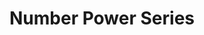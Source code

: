 ---
title: Number Power Series
description: A real world approach to math
icon: exit_to_app

data_path: mathematics-number_power

resources:
- title: Number Power 1
  subject: Mathematics
  description: Addition, Subtration, Multiplication, and Division
  image_path: np-1.jpg
  data_path: 
  
- title: Number Power 2
  subject: Mathematics
  description: Fractions, Decimals, and Percents
  image_path: np-2.jpg
  data_path: 
  
- title: Number Power 3
  subject: Mathematics
  description: Algebra
  image_path: np-3.jpg
  data_path: 
  
- title: Number Power 4
  subject: Mathematics
  description: Geometry
  image_path: np-4.jpg
  data_path: 

category: Mathematics
layout: books
---
